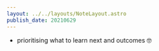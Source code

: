```yaml
---
layout: ../../layouts/NoteLayout.astro
publish_date: 20210629
---
```


- prioritising what to learn next and outcomes 🤓
